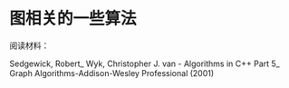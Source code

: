 # 图相关的一些算法

阅读材料：

Sedgewick, Robert_ Wyk, Christopher J. van - Algorithms in C++ Part 5_ Graph Algorithms-Addison-Wesley Professional (2001)
